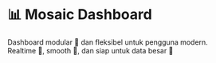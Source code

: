 # 📊 Mosaic Dashboard

Dashboard modular 🧩 dan fleksibel untuk pengguna modern.  
Realtime 📡, smooth 🧈, dan siap untuk data besar 💾
